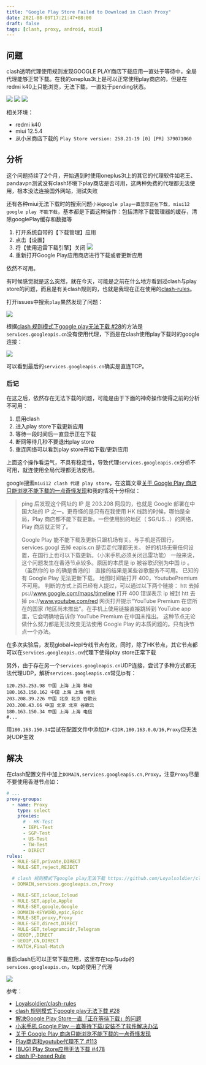 ```yaml
---
title: "Google Play Store Failed to Download in Clash Proxy"
date: 2021-08-09T17:21:47+08:00
draft: false
tags: [clash, proxy, android, miui]
---
```


## 问题

clash透明代理使用规则发现GOOGLE PLAY商店下载应用一直处于等待中，全局代理能够正常下载。在我的oneplus3t上是可以正常使用play商店的，但是在redmi k40上只能浏览，无法下载，一直处于pending状态。

![](play-store-failed-to-download-in-clash-proxy/2021-08-09-18-06-18.gif)
![](play-store-failed-to-download-in-clash-proxy/2021-08-09-18-09-35.png)
![](play-store-failed-to-download-in-clash-proxy/2021-08-09-18-14-35.png)

相关环境：

- redmi k40
- miui 12.5.4
- 从小米商店下载的 `Play Store version: 258.21-19 [0] [PR] 379071060`

## 分析

这个问题持续了2个月，开始遇到时使用oneplus3t上的其它的代理软件如老王、pandavpn测试没有clash环境下play商店是否可用，这两种免费的代理都无法使用，根本没法连接国外网站，测试失败

还有各种miui无法下载时的搜索问题`小米google play一直显示正在下载, miui12 google play 不能下载`，基本都是下面这种操作：包括清除下载管理器的缓存，清除googlePlay缓存和数据等

1. 打开系统自带的【下载管理】应用
2. 点击【设置】
3. 将【使用迅雷下载引擎】关闭
    ![](play-store-failed-to-download-in-clash-proxy/2021-08-09-18-19-06.png)
4. 重新打开Google Play应用商店进行下载或者更新应用

依然不可用。

有时候感觉就是这么突然，就在今天，可能是之前在什么地方看到过clash与play store的问题，而且是有关clash规则的，也就是我现在正在使用的[clash-rules](https://github.com/Loyalsoldier/clash-rules)。

打开issues中搜索`play`果然发现了问题：

![](play-store-failed-to-download-in-clash-proxy/2021-08-09-19-13-51.png)

根据[clash 规则模式下google play无法下载 #28](https://github.com/Loyalsoldier/clash-rules/issues/28#issuecomment-829886733)的方法是`services.googleapis.cn`没有使用代理，下面是在clash使用play下载时的google连接：

![](play-store-failed-to-download-in-clash-proxy/2021-08-09-18-34-55.png)

可以看到最后的`services.googleapis.cn`确实是直连TCP。

### 后记

在这之后，依然存在无法下载的问题，可能是由于下面的神奇操作使得之前的分析不可用：

1. 启用clash
2. 进入play store下载更新应用
3. 等待一段时间后一直显示正在下载
4. 断网等待几秒不要退出play store
5. 重连网络可以看到play store开始下载/更新应用

上面这个操作看运气，不具有稳定性，导致代理`services.googleapis.cn`分析不可用，就连使用全局代理都无法使用。

google搜索`miui12 clash 代理 play store`，在这篇文章[关于 Google Play 商店只能浏览不能下载的一点奇怪发现](https://www.v2ex.com/t/696735)和我的情况十分相似：

>ping 后发现这个网址的 IP 是 203.208 网段的，也就是 Google 部署在中国大陆的 IP 之一。更奇怪的是只有在我使用 HK 线路的时候，哪怕是全局，Play 商店都不能下载更新。一但使用别的地区（ SG/US...）的网络，Play 商店就正常了。
>
>Google Play 能不能下载及更新只跟机场有关。与手机是否国行，services.googl 去掉 eapis.cn 是否走代理都无关。 好的机场无需任何设置，在国行上也可以下载更新。（小米手机必须关闭迅雷功能）
>一般来说，这个问题发生在香港节点较多。原因的本质是 ip 被谷歌识别为中国 ip 。 （虽然你的 ip 的确是香港的）
>直接的结果是某些谷歌服务不可用。 已知的有 Google Play 无法更新下载。 地图时间轴打开 400，YoutubePremium 不可用。
>判断的方式上面已经有人提过，可以通过以下两个链接：
>htt 去掉 ps://www.google.com/maps/timeline 打开 400 错误表示 ip 被封
>htt 去掉 ps://www.youtube.com/red 网页打开提示“YouTube Premium 在您所在的国家 /地区尚未推出”。在手机上使用链接直接跳转到 YouTube app 里，它会明确地告诉你 YouTube Premium 在中国未推出。
>这种节点无论做什么努力都是无法改变无法使用 Google Play 的本质问题的。只有换节点一个办法。

在多次实验后，发现global+iepl专线节点有效，同时，除了HK节点，其它节点都可以在`services.googleapis.cn`代理下使得play store正常下载

另外，由于存在另一个`services.googleapis.cn`UDP连接，尝试了多种方式都无法代理UDP，解析`services.googleapis.cn`常见ip有：

```
120.253.253.98 中国 上海 上海 移动
180.163.150.162 中国 上海 上海 电信
203.208.39.226 中国 北京 北京 谷歌云
203.208.43.66 中国 北京 北京 谷歌云
180.163.150.34 中国 上海 上海 电信
#...
```

用`180.163.150.34`尝试在配置文件中添加`IP-CIDR,180.163.0.0/16,Proxy`但无法对UDP生效

## 解决

在clash配置文件中加上`DOMAIN,services.googleapis.cn,Proxy`，注意`Proxy`尽量不要使用香港节点如：

```yml
# ...
proxy-groups:
  - name: Proxy
    type: select
    proxies:
      # - HK-Test
      - IEPL-Test
      - SGP-Test
      - US-Test
      - TW-Test
      - DIRECT
rules:
  - RULE-SET,private,DIRECT
  - RULE-SET,reject,REJECT

  # clash 规则模式下google play无法下载 https://github.com/Loyalsoldier/clash-rules/issues/28
  - DOMAIN,services.googleapis.cn,Proxy

  - RULE-SET,icloud,Icloud
  - RULE-SET,apple,Apple
  - RULE-SET,google,Google
  - DOMAIN-KEYWORD,epic,Epic
  - RULE-SET,proxy,Proxy
  - RULE-SET,direct,DIRECT
  - RULE-SET,telegramcidr,Telegram
  - GEOIP,,DIRECT
  - GEOIP,CN,DIRECT
  - MATCH,Final-Match
```

重启clash后可以正常下载应用，这里存在tcp与udp的`services.googleapis.cn`，tcp的使用了代理

![](play-store-failed-to-download-in-clash-proxy/2021-08-09-18-44-36.png)

参考：

- [Loyalsoldier/clash-rules](https://github.com/Loyalsoldier/clash-rules)
- [clash 规则模式下google play无法下载 #28](https://github.com/Loyalsoldier/clash-rules/issues/28)
- [解决Google Play Store一直「正在等待下载」的问题](https://yueyue200830.github.io/2020/02/29/%E8%A7%A3%E5%86%B3Google-Play-Store%E4%B8%80%E7%9B%B4%E3%80%8C%E6%AD%A3%E5%9C%A8%E7%AD%89%E5%BE%85%E4%B8%8B%E8%BD%BD%E3%80%8D%E7%9A%84%E9%97%AE%E9%A2%98/)
- [小米手机 Google Play 一直等待下载/安装不了软件解决办法](http://www.chinacion.cn/article/8209.html)
- [关于 Google Play 商店只能浏览不能下载的一点奇怪发现](https://www.v2ex.com/t/696735)
- [Play商店和youtube代理不了 #113](https://github.com/Kr328/ClashForAndroid/issues/113)
- [[BUG] Play Store应用无法下载 #478](https://github.com/Kr328/ClashForAndroid/issues/478)
- [clash IP-based Rule](https://lancellc.gitbook.io/clash/clash-config-file/rules/ip-based-rule)
